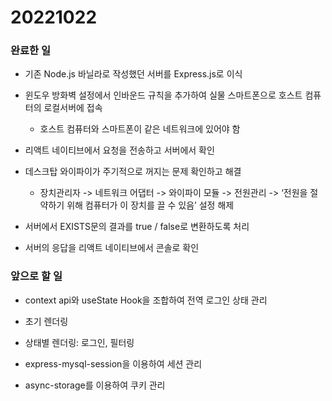 ﻿# 20221022
### 완료한 일
- 기존 Node.js 바닐라로 작성했던 서버를 Express.js로 이식

- 윈도우 방화벽 설정에서 인바운드 규칙을 추가하여 실물 스마트폰으로 호스트 컴퓨터의 로컬서버에 접속
  - 호스트 컴퓨터와 스마트폰이 같은 네트워크에 있어야 함

- 리액트 네이티브에서 요청을 전송하고 서버에서 확인

- 데스크탑 와이파이가 주기적으로 꺼지는 문제 확인하고 해결
  - 장치관리자 -> 네트워크 어댑터 -> 와이파이 모듈 -> 전원관리 -> ‘전원을 절약하기 위해 컴퓨터가 이 장치를 끌 수 있음’ 설정 해제

- 서버에서 EXISTS문의 결과를 true / false로 변환하도록 처리

- 서버의 응답을 리액트 네이티브에서 콘솔로 확인

### 앞으로 할 일
- context api와 useState Hook을 조합하여 전역 로그인 상태 관리

- 초기 렌더링

- 상태별 렌더링: 로그인, 필터링

- express-mysql-session을 이용하여 세션 관리

- async-storage를 이용하여 쿠키 관리



